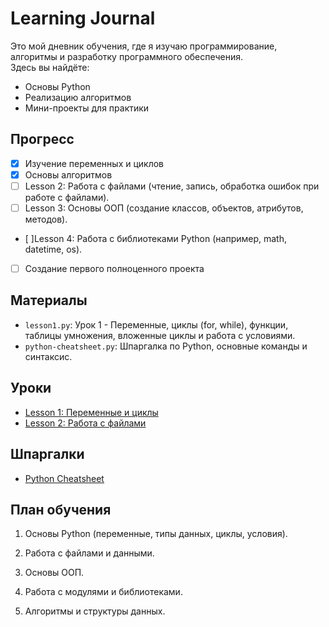 # Learning Journal  

Это мой дневник обучения, где я изучаю программирование, алгоритмы и разработку программного обеспечения.  
Здесь вы найдёте:  
- Основы Python  
- Реализацию алгоритмов  
- Мини-проекты для практики  

## Прогресс  
- [x] Изучение переменных и циклов  
- [x] Основы алгоритмов  
- [ ] Lesson 2: Работа с файлами (чтение, запись, обработка ошибок при работе с файлами).
- [ ] Lesson 3: Основы ООП (создание классов, объектов, атрибутов, методов).
- [ ]Lesson 4: Работа с библиотеками Python (например, math, datetime, os).
- [ ] Создание первого полноценного проекта 


## Материалы
- `lesson1.py`: Урок 1 - Переменные, циклы (for, while), функции, таблицы умножения, вложенные циклы и работа с условиями.
- `python-cheatsheet.py`: Шпаргалка по Python, основные команды и синтаксис.


## Уроки
- [Lesson 1: Переменные и циклы](lessons/lesson1.py)
- [Lesson 2: Работа с файлами](lessons/lesson2.py)

## Шпаргалки
- [Python Cheatsheet](cheatsheets/python-cheatsheet.py)

## План обучения

1. Основы Python (переменные, типы данных, циклы, условия).

2. Работа с файлами и данными.

3. Основы ООП.

4. Работа с модулями и библиотеками.

5. Алгоритмы и структуры данных.
